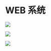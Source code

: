 # WEB 系统

![](http://oeryvxt85.bkt.clouddn.com/2017-02-17-Screen%20Shot%202017-02-17%20at%203.21.07%20PM.png)

![](http://oeryvxt85.bkt.clouddn.com/2017-02-17-Screen%20Shot%202017-02-17%20at%203.22.30%20PM.png)

![](http://oeryvxt85.bkt.clouddn.com/2017-02-17-Screen%20Shot%202017-02-17%20at%203.26.24%20PM.png)

